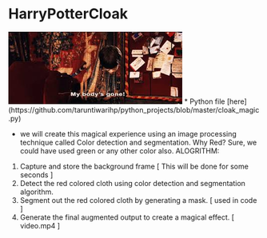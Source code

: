 # HarryPotterCloak
<img src='https://github.com/taruntiwarihp/raw_images/blob/master/images.jpg'>
* Python file [here](https://github.com/taruntiwarihp/python_projects/blob/master/cloak_magic.py)


* we will create this magical experience using an image processing technique called Color detection and segmentation. Why Red? Sure, we could have used green or any other color also. ALOGRITHM:

1. Capture and store the background frame [ This will be done for some seconds ]
2. Detect the red colored cloth using color detection and segmentation algorithm.
3. Segment out the red colored cloth by generating a mask. [ used in code ]
4. Generate the final augmented output to create a magical effect. [ video.mp4 ]
